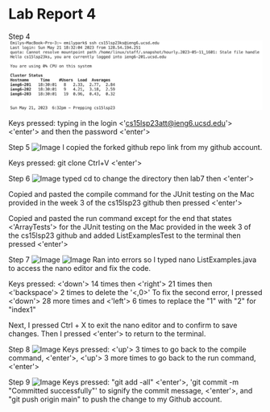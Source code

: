 # Lab Report 4

Step 4
![Image](step4.png)

Keys pressed: typing in the login <'cs15lsp23att@ieng6.ucsd.edu'> <'enter'> and then the password <'enter'>

Step 5
![Image](lab4step5.png)
I copied the forked github repo link from my github account.
  
Keys pressed: git clone Ctrl+V <'enter'>

Step 6
![Image](lab4step6.png)
typed cd to change the directory then lab7 then <'enter'>
  
Copied and pasted the compile command for the JUnit testing on the Mac provided in the week 3 of the cs15lsp23 github then pressed <'enter'>
  
Copied and pasted the run command except for the end that states <'ArrayTests'> for the JUnit testing on the Mac provided in the week 3 of the cs15lsp23 github and added ListExamplesTest to the terminal then pressed <'enter'>

Step 7
![Image](lab4step7p1.png)
![Image](lab4step7p2.png)
Ran into errors so I typed nano ListExamples.java to access the nano editor and fix the code.

Keys pressed: <'down'> 14 times then <'right'> 21 times then <'backspace'> 2 times to delete the '<,0>'
To fix the second error, I pressed <'down'> 28 more times and <'left'> 6 times to replace the "1" with "2" for "index1"

Next, I pressed Ctrl + X to exit the nano editor and <Y> to confirm to save changes. Then I pressed <'enter'> to return to the terminal.

Step 8
![Image](lab4step8.png)
Keys pressed: <'up'> 3 times to go back to the compile command, <'enter'>, <'up'> 3 more times to go back to the run command, <'enter'>

Step 9
![Image](lab4step9.png)
Keys pressed: "git add -all" <'enter'>, 'git commit -m "Committed successfully"' to signify the commit message, <'enter'>, and "git push origin main" to push the change to my Github account.
